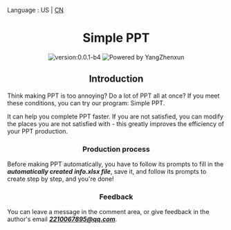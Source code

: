 Language : US | [CN](./README.zh-CN.md)
<h1 align="center">Simple PPT</h1>
<div align="center">
<img src = "https://img.shields.io/badge/version-v0.0.1-%3Fstyle%3Dflat--square%26logo%3Dappveyor" alt = "version:0.0.1-b4"/>
<img src = "https://img.shields.io/badge/Powered%20by-YangZhenxun-%3Fstyle%3Dflat--square%26logo%3Dappveyor" alt = "Powered by YangZhenxun"/>
<br/>
</div>
<h2 align="center">Introduction</h2>

Think making PPT is too annoying? Do a lot of PPT all at once? If you meet these conditions, you can try our program: Simple PPT.

It can help you complete PPT faster. If you are not satisfied, you can modify the places you are not satisfied with - this greatly improves the efficiency of your PPT production.

<h3 align="center">Production process</h3>

Before making PPT automatically, you have to follow its prompts to fill in the ***automatically created*** ***info.xlsx file***, save it, and follow its prompts to create step by step, and you're done!

<h3 align="center">Feedback</h3>

You can leave a message in the comment area, or give feedback in the author's email ***2210067895@qq.com***.
